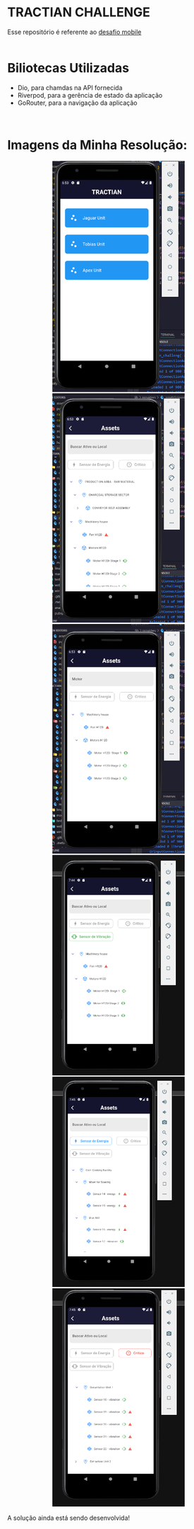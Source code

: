 # TRACTIAN CHALLENGE
Esse repositório é referente ao [desafio mobile](https://github.com/tractian/challenges/blob/main/mobile/README.md)
<br>
<br>

# Biliotecas Utilizadas
- Dio, para chamdas na API fornecida
- Riverpod, para a gerência de estado da aplicação
- GoRouter, para a navigação da aplicação
<br>

# Imagens da Minha Resolução:

<p align="center">
  <img src="https://github.com/Kzrtt/tractian_challenge/blob/main/assets/imagem2.png" alt="Imagem 1" width="300" />
  <img src="https://github.com/Kzrtt/tractian_challenge/blob/main/assets/imagem1.png" alt="Imagem 1" width="300" />
  <img src="https://github.com/Kzrtt/tractian_challenge/blob/main/assets/imagem3.png" alt="Imagem 1" width="300" />
  <img src="https://github.com/Kzrtt/tractian_challenge/blob/main/assets/imagem4.png" alt="Imagem 1" width="300" />
  <img src="https://github.com/Kzrtt/tractian_challenge/blob/main/assets/imagem5.png" alt="Imagem 1" width="300" />
  <img src="https://github.com/Kzrtt/tractian_challenge/blob/main/assets/imagem6.png" alt="Imagem 1" width="300" />
</p>

A solução ainda está sendo desenvolvida!
